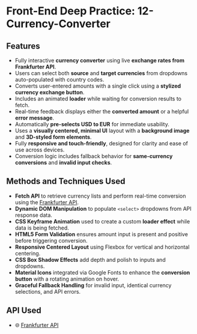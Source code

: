 # Front-End Deep Practice: 12-Currency-Converter

## Features
- Fully interactive **currency converter** using live **exchange rates from Frankfurter API**.  
- Users can select both **source** and **target currencies** from dropdowns auto-populated with country codes.  
- Converts user-entered amounts with a single click using a **stylized currency exchange button**.  
- Includes an animated **loader** while waiting for conversion results to fetch.  
- Real-time feedback displays either the **converted amount** or a helpful **error message**.  
- Automatically **pre-selects USD to EUR** for immediate usability.  
- Uses a **visually centered, minimal UI** layout with a **background image** and **3D-styled form elements**.  
- Fully **responsive and touch-friendly**, designed for clarity and ease of use across devices.  
- Conversion logic includes fallback behavior for **same-currency conversions** and **invalid input checks**.  

## Methods and Techniques Used
- **Fetch API** to retrieve currency lists and perform real-time conversion using the [Frankfurter API](https://www.frankfurter.app/).  
- **Dynamic DOM Manipulation** to populate `<select>` dropdowns from API response data.  
- **CSS Keyframe Animation** used to create a custom **loader effect** while data is being fetched.  
- **HTML5 Form Validation** ensures amount input is present and positive before triggering conversion.  
- **Responsive Centered Layout** using Flexbox for vertical and horizontal centering.  
- **CSS Box Shadow Effects** add depth and polish to inputs and dropdowns.  
- **Material Icons** integrated via Google Fonts to enhance the **conversion button** with a rotating animation on hover.  
- **Graceful Fallback Handling** for invalid input, identical currency selections, and API errors.

## API Used
- 🌐 [Frankfurter API](https://www.frankfurter.app/)